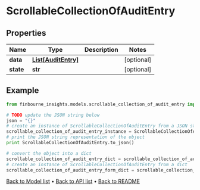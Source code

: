 # ScrollableCollectionOfAuditEntry


## Properties
Name | Type | Description | Notes
------------ | ------------- | ------------- | -------------
**data** | [**List[AuditEntry]**](AuditEntry.md) |  | [optional] 
**state** | **str** |  | [optional] 

## Example

```python
from finbourne_insights.models.scrollable_collection_of_audit_entry import ScrollableCollectionOfAuditEntry

# TODO update the JSON string below
json = "{}"
# create an instance of ScrollableCollectionOfAuditEntry from a JSON string
scrollable_collection_of_audit_entry_instance = ScrollableCollectionOfAuditEntry.from_json(json)
# print the JSON string representation of the object
print ScrollableCollectionOfAuditEntry.to_json()

# convert the object into a dict
scrollable_collection_of_audit_entry_dict = scrollable_collection_of_audit_entry_instance.to_dict()
# create an instance of ScrollableCollectionOfAuditEntry from a dict
scrollable_collection_of_audit_entry_form_dict = scrollable_collection_of_audit_entry.from_dict(scrollable_collection_of_audit_entry_dict)
```
[Back to Model list](../README.md#documentation-for-models) &#8226; [Back to API list](../README.md#documentation-for-api-endpoints) &#8226; [Back to README](../README.md)


